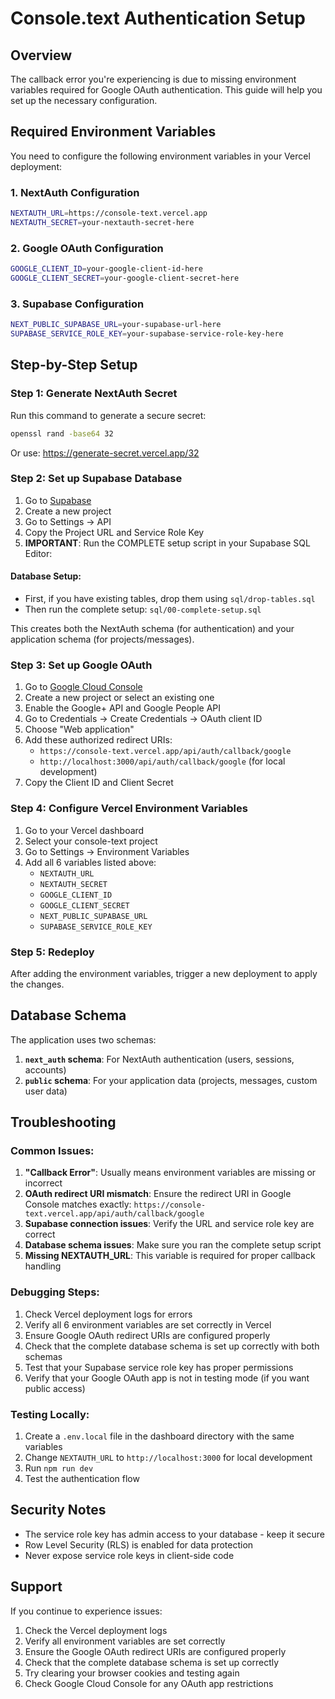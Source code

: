 # Console.text Authentication Setup

## Overview

The callback error you're experiencing is due to missing environment variables required for Google OAuth authentication. This guide will help you set up the necessary configuration.

## Required Environment Variables

You need to configure the following environment variables in your Vercel deployment:

### 1. NextAuth Configuration

```bash
NEXTAUTH_URL=https://console-text.vercel.app
NEXTAUTH_SECRET=your-nextauth-secret-here
```

### 2. Google OAuth Configuration

```bash
GOOGLE_CLIENT_ID=your-google-client-id-here
GOOGLE_CLIENT_SECRET=your-google-client-secret-here
```

### 3. Supabase Configuration

```bash
NEXT_PUBLIC_SUPABASE_URL=your-supabase-url-here
SUPABASE_SERVICE_ROLE_KEY=your-supabase-service-role-key-here
```

## Step-by-Step Setup

### Step 1: Generate NextAuth Secret

Run this command to generate a secure secret:

```bash
openssl rand -base64 32
```

Or use: https://generate-secret.vercel.app/32

### Step 2: Set up Supabase Database

1. Go to [Supabase](https://supabase.com/)
2. Create a new project
3. Go to Settings → API
4. Copy the Project URL and Service Role Key
5. **IMPORTANT**: Run the COMPLETE setup script in your Supabase SQL Editor:

#### Database Setup:

- First, if you have existing tables, drop them using `sql/drop-tables.sql`
- Then run the complete setup: `sql/00-complete-setup.sql`

This creates both the NextAuth schema (for authentication) and your application schema (for projects/messages).

### Step 3: Set up Google OAuth

1. Go to [Google Cloud Console](https://console.cloud.google.com/)
2. Create a new project or select an existing one
3. Enable the Google+ API and Google People API
4. Go to Credentials → Create Credentials → OAuth client ID
5. Choose "Web application"
6. Add these authorized redirect URIs:
   - `https://console-text.vercel.app/api/auth/callback/google`
   - `http://localhost:3000/api/auth/callback/google` (for local development)
7. Copy the Client ID and Client Secret

### Step 4: Configure Vercel Environment Variables

1. Go to your Vercel dashboard
2. Select your console-text project
3. Go to Settings → Environment Variables
4. Add all 6 variables listed above:
   - `NEXTAUTH_URL`
   - `NEXTAUTH_SECRET`
   - `GOOGLE_CLIENT_ID`
   - `GOOGLE_CLIENT_SECRET`
   - `NEXT_PUBLIC_SUPABASE_URL`
   - `SUPABASE_SERVICE_ROLE_KEY`

### Step 5: Redeploy

After adding the environment variables, trigger a new deployment to apply the changes.

## Database Schema

The application uses two schemas:

1. **`next_auth` schema**: For NextAuth authentication (users, sessions, accounts)
2. **`public` schema**: For your application data (projects, messages, custom user data)

## Troubleshooting

### Common Issues:

1. **"Callback Error"**: Usually means environment variables are missing or incorrect
2. **OAuth redirect URI mismatch**: Ensure the redirect URI in Google Console matches exactly: `https://console-text.vercel.app/api/auth/callback/google`
3. **Supabase connection issues**: Verify the URL and service role key are correct
4. **Database schema issues**: Make sure you ran the complete setup script
5. **Missing NEXTAUTH_URL**: This variable is required for proper callback handling

### Debugging Steps:

1. Check Vercel deployment logs for errors
2. Verify all 6 environment variables are set correctly in Vercel
3. Ensure Google OAuth redirect URIs are configured properly
4. Check that the complete database schema is set up correctly with both schemas
5. Test that your Supabase service role key has proper permissions
6. Verify that your Google OAuth app is not in testing mode (if you want public access)

### Testing Locally:

1. Create a `.env.local` file in the dashboard directory with the same variables
2. Change `NEXTAUTH_URL` to `http://localhost:3000` for local development
3. Run `npm run dev`
4. Test the authentication flow

## Security Notes

- The service role key has admin access to your database - keep it secure
- Row Level Security (RLS) is enabled for data protection
- Never expose service role keys in client-side code

## Support

If you continue to experience issues:

1. Check the Vercel deployment logs
2. Verify all environment variables are set correctly
3. Ensure the Google OAuth redirect URIs are configured properly
4. Check that the complete database schema is set up correctly
5. Try clearing your browser cookies and testing again
6. Check Google Cloud Console for any OAuth app restrictions
